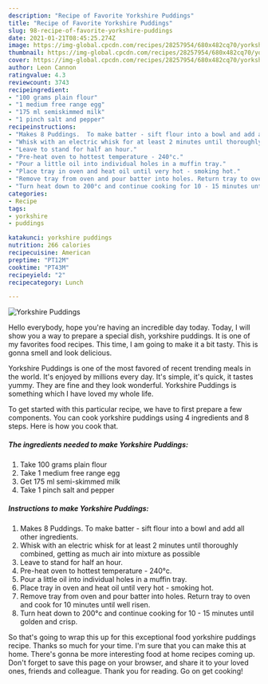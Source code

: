 ```yaml
---
description: "Recipe of Favorite Yorkshire Puddings"
title: "Recipe of Favorite Yorkshire Puddings"
slug: 98-recipe-of-favorite-yorkshire-puddings
date: 2021-01-21T08:45:25.274Z
image: https://img-global.cpcdn.com/recipes/28257954/680x482cq70/yorkshire-puddings-recipe-main-photo.jpg
thumbnail: https://img-global.cpcdn.com/recipes/28257954/680x482cq70/yorkshire-puddings-recipe-main-photo.jpg
cover: https://img-global.cpcdn.com/recipes/28257954/680x482cq70/yorkshire-puddings-recipe-main-photo.jpg
author: Leon Cannon
ratingvalue: 4.3
reviewcount: 3743
recipeingredient:
- "100 grams plain flour"
- "1 medium free range egg"
- "175 ml semiskimmed milk"
- "1 pinch salt and pepper"
recipeinstructions:
- "Makes 8 Puddings.  To make batter - sift flour into a bowl and add all other ingredients."
- "Whisk with an electric whisk for at least 2 minutes until thoroughly combined, getting as much air into mixture as possible"
- "Leave to stand for half an hour."
- "Pre-heat oven to hottest temperature - 240°c."
- "Pour a little oil into individual holes in a muffin tray."
- "Place tray in oven and heat oil until very hot - smoking hot."
- "Remove tray from oven and pour batter into holes. Return tray to oven and cook for 10 minutes until well risen."
- "Turn heat down to 200°c and continue cooking for 10 - 15 minutes until golden and crisp."
categories:
- Recipe
tags:
- yorkshire
- puddings

katakunci: yorkshire puddings 
nutrition: 266 calories
recipecuisine: American
preptime: "PT12M"
cooktime: "PT43M"
recipeyield: "2"
recipecategory: Lunch

---
```



![Yorkshire Puddings](https://img-global.cpcdn.com/recipes/28257954/680x482cq70/yorkshire-puddings-recipe-main-photo.jpg)

Hello everybody, hope you're having an incredible day today. Today, I will show you a way to prepare a special dish, yorkshire puddings. It is one of my favorites food recipes. This time, I am going to make it a bit tasty. This is gonna smell and look delicious.



Yorkshire Puddings is one of the most favored of recent trending meals in the world. It's enjoyed by millions every day. It's simple, it's quick, it tastes yummy. They are fine and they look wonderful. Yorkshire Puddings is something which I have loved my whole life.


To get started with this particular recipe, we have to first prepare a few components. You can cook yorkshire puddings using 4 ingredients and 8 steps. Here is how you cook that.

<!--inarticleads1-->

##### The ingredients needed to make Yorkshire Puddings:

1. Take 100 grams plain flour
1. Take 1 medium free range egg
1. Get 175 ml semi-skimmed milk
1. Take 1 pinch salt and pepper




<!--inarticleads2-->

##### Instructions to make Yorkshire Puddings:

1. Makes 8 Puddings.  To make batter - sift flour into a bowl and add all other ingredients.
1. Whisk with an electric whisk for at least 2 minutes until thoroughly combined, getting as much air into mixture as possible
1. Leave to stand for half an hour.
1. Pre-heat oven to hottest temperature - 240°c.
1. Pour a little oil into individual holes in a muffin tray.
1. Place tray in oven and heat oil until very hot - smoking hot.
1. Remove tray from oven and pour batter into holes. Return tray to oven and cook for 10 minutes until well risen.
1. Turn heat down to 200°c and continue cooking for 10 - 15 minutes until golden and crisp.




So that's going to wrap this up for this exceptional food yorkshire puddings recipe. Thanks so much for your time. I'm sure that you can make this at home. There's gonna be more interesting food at home recipes coming up. Don't forget to save this page on your browser, and share it to your loved ones, friends and colleague. Thank you for reading. Go on get cooking!
